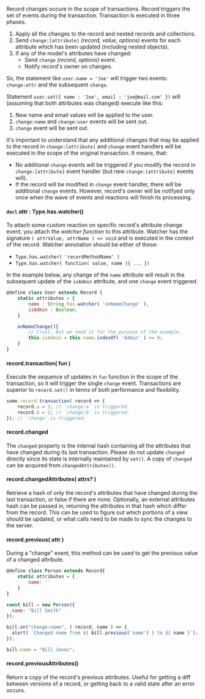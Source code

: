 Record changes occure in the scope of transactions. Record triggers the set of events during the transaction.
Transaction is executed in three phases.

1. Apply all the changes to the record and nested records and collections.
2. Send `change:[attribute]` *(record, value, options)* events for each attribute which has been updated (including nested objects).
3. If any of the model's attributes have changed:
    - Send `change` *(record, options)* event.
    - Notify record's owner on changes.

So, the statement like `user.name = 'Joe'` will trigger two events: `change:attr` and the subsequent `change`.

Statement `user.set({ name : 'Joe', email : 'joe@mail.com' })` will (assuming that both attributes was changed) execute like this:

1. New name and email values will be applied to the user.
2. `change:name` and `change:user` events will be sent out.
3. `change` event will be sent out.

It's important to understand that any additional changes that may be applied to the record in `change:[attribute]` and `change` event handlers
will be executed in the scope of the original transaction. It means, that:

- No additional `change` events will be triggered if you modify the record in `change:[attribute]` event handler (but new `change:[attribute]` events will).
- If the record will be modified in `change` event handler, there _will_ be additional `change` events. However, record's owner will be notifyed only once when the wave of events and reactions will finish its processing.

#### `decl` attr : Type.has.watcher()

To attach some custom reaction on specific record's attribute change event, you attach the _watcher function_ to this attribute.
Watcher has the signature `( attrValue, attrName ) => void` and is executed in the context of the record. Watcher annotation should be either of these:

- `Type.has.watcher( 'recordMethodName' )`
- `Type.has.watcher( function( value, name ){ ... })`

In the example below, any change of the `name` attribute will result in the subsequent update of the `isAdmin` attribute, and one `change` event triggered.

```javascript
@define class User extends Record {
    static attributes = {
        name : String.has.watcher( 'onNameChange' ),
        isAdmin : Boolean,
    }

    onNameChange(){
        // Cruel. But we need it for the purpose of the example.
        this.isAdmin = this.name.indexOf( 'Admin' ) >= 0; 
    }
}
```

#### record.transaction( fun )

Execute the sequence of updates in `fun` function in the scope of the transaction, so it will trigger the single `change` event.
Transactions are superior to `record.set()` in terms of both performance and flexibility.

```javascript
some.record.transaction( record => {
    record.a = 1; // `change:a` is triggered.
    record.b = 2; // `change:b` is triggered.
}); // `change` is triggered.
```

#### record.changed

The `changed` property is the internal hash containing all the attributes that have changed during its last transaction.
Please do not update `changed` directly since its state is internally maintained by `set()`.
A copy of `changed` can be acquired from `changedAttributes()`.

#### record.changedAttributes( attrs? ) 

Retrieve a hash of only the record's attributes that have changed during the last transaction,
or false if there are none. Optionally, an external attributes hash can be passed in,
returning the attributes in that hash which differ from the record.
This can be used to figure out which portions of a view should be updated,
or what calls need to be made to sync the changes to the server.

#### record.previous( attr ) 

During a "change" event, this method can be used to get the previous value of a changed attribute.

```javascript
@define class Person extends Record{
    static attributes = {
        name: ''
    }
}

const bill = new Person({
  name: "Bill Smith"
});

bill.on("change:name", ( record, name ) => {
  alert( `Changed name from ${ bill.previous('name') } to ${ name }`);
});

bill.name = "Bill Jones";
```

#### record.previousAttributes()

Return a copy of the record's previous attributes. Useful for getting a diff between versions of a record, or getting back to a valid state after an error occurs.
